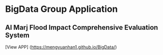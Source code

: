 # BigData Group Application

## Al Marj Flood Impact Comprehensive Evaluation System

[View APP]  (https://mengyuanhan1.github.io/BigData/)
